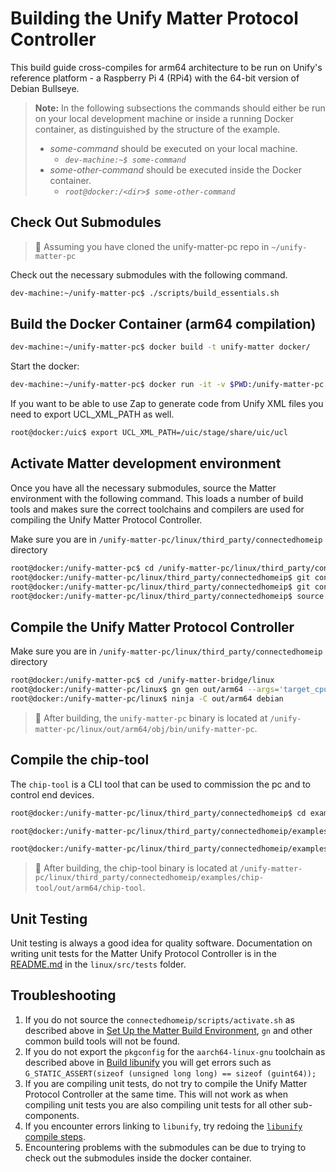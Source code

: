 # Building the Unify Matter Protocol Controller

This build guide cross-compiles for arm64 architecture to be run on Unify's
reference platform - a Raspberry Pi 4 (RPi4) with the 64-bit version of Debian
Bullseye.

> **Note:** In the following subsections the commands should either be run on
> your local development machine or inside a running Docker container, as
> distinguished by the structure of the example.
>
> -   _some-command_ should be executed on your local machine.
>     -   _`dev-machine:~$ some-command`_
> -   _some-other-command_ should be executed inside the Docker container.
>     -   _`root@docker:/<dir>$ some-other-command`_


## Check Out Submodules

> 🔴 Assuming you have cloned the unify-matter-pc repo in `~/unify-matter-pc` 

Check out the necessary submodules with the following command.

```bash
dev-machine:~/unify-matter-pc$ ./scripts/build_essentials.sh
```

## Build the Docker Container (arm64 compilation)

```bash
dev-machine:~/unify-matter-pc$ docker build -t unify-matter docker/
```

Start the docker:

```bash
dev-machine:~/unify-matter-pc$ docker run -it -v $PWD:/unify-matter-pc -v ./linux/third_party/UnifySDK:/uic unify-matter
```

If you want to be able to use Zap to generate code from Unify XML files you need
to export UCL_XML_PATH as well.

```bash
root@docker:/uic$ export UCL_XML_PATH=/uic/stage/share/uic/ucl
```

## Activate Matter development environment

Once you have all the necessary submodules, source the Matter environment with the following command. This loads a number of build tools and makes sure the correct toolchains and compilers are used for compiling the Unify Matter Protocol Controller.

Make sure you are in `/unify-matter-pc/linux/third_party/connectedhomeip` directory

```bash
root@docker:/unify-matter-pc$ cd /unify-matter-pc/linux/third_party/connectedhomeip
root@docker:/unify-matter-pc/linux/third_party/connectedhomeip$ git config --global --add safe.directory /unify-matter-pc/linux/third_party/connectedhomeip
root@docker:/unify-matter-pc/linux/third_party/connectedhomeip$ git config --global --add safe.directory /unify-matter-pc/linux/third_party/connectedhomeip/third_party/pigweed/repo
root@docker:/unify-matter-pc/linux/third_party/connectedhomeip$ source ./scripts/activate.sh
```

## Compile the Unify Matter Protocol Controller

Make sure you are in `/unify-matter-pc/linux/third_party/connectedhomeip` directory

```bash
root@docker:/unify-matter-pc$ cd /unify-matter-bridge/linux
root@docker:/unify-matter-pc/linux$ gn gen out/arm64 --args='target_cpu="arm64"'
root@docker:/unify-matter-pc/linux$ ninja -C out/arm64 debian
```

> 🔴 After building, the `unify-matter-pc` binary is located at `/unify-matter-pc/linux/out/arm64/obj/bin/unify-matter-pc`.

## Compile the chip-tool

The `chip-tool` is a CLI tool that can be used to commission the pc and to control end devices.

```bash
root@docker:/unify-matter-pc/linux/third_party/connectedhomeip$ cd examples/chip-tool

root@docker:/unify-matter-pc/linux/third_party/connectedhomeip/examples/chip-tool$ gn gen out/arm64 --args='target_cpu="arm64"'

root@docker:/unify-matter-pc/linux/third_party/connectedhomeip/examples/chip-tool$ ninja -C out/arm64
```

> 🔴 After building, the chip-tool binary is located at `/unify-matter-pc/linux/third_party/connectedhomeip/examples/chip-tool/out/arm64/chip-tool`.

## Unit Testing

Unit testing is always a good idea for quality software. Documentation on
writing unit tests for the Matter Unify Protocol Controller is in the
[README.md](https://github.com/SiliconLabs/matter/blob/latest/silabs_examples/unify-matter-pc/linux/src/tests/README.md) in the `linux/src/tests` folder.

## Troubleshooting

1. If you do not source the `connectedhomeip/scripts/activate.sh` as described above in
   [Set Up the Matter Build Environment](#set-up-the-matter-build-environment),
   `gn` and other common build tools will not be found.
2. If you do not export the `pkgconfig` for the `aarch64-linux-gnu` toolchain as
   described above in [Build libunify](#build-libunify) you will get errors such
   as `G_STATIC_ASSERT(sizeof (unsigned long long) == sizeof (guint64));`
3. If you are compiling unit tests, do not try to compile the Unify Matter
   Protocol Controller at the same time. This will not work as when compiling unit tests you
   are also compiling unit tests for all other sub-components.
4. If you encounter errors linking to `libunify`, try redoing the
   [`libunify` compile steps](#build-libunify).
5. Encountering problems with the submodules can be due to trying to check out
   the submodules inside the docker container.
